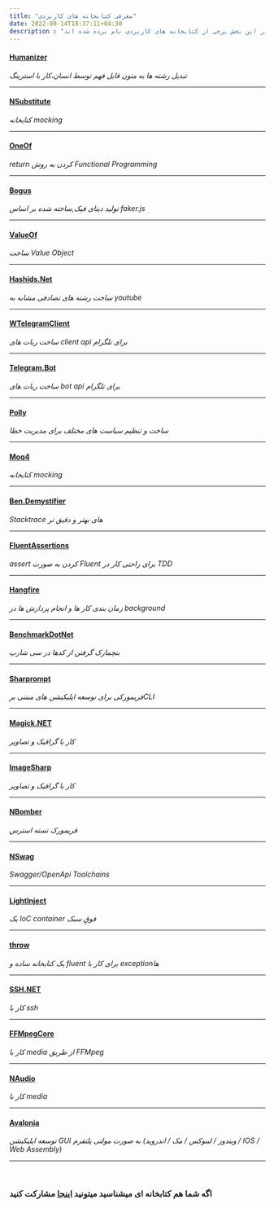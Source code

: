 ```yaml
---
title: "معرفی کتابخانه های کاربردی"
date: 2022-09-14T18:37:11+04:30
description : "در این بخش برخی از کتابخانه های کاربردی نام برده شده اند"
---
```




#### [Humanizer](https://github.com/Humanizr/Humanizer)
*تبدیل رشته ها به متون قابل فهم توسط انسان،کار با استرینگ*
* * *


#### [NSubstitute](https://github.com/nsubstitute/NSubstitute)
*کتابخانه mocking*
* * *


#### [OneOf](https://github.com/mcintyre321/OneOf)
*return کردن به روش Functional Programming*
* * *


#### [Bogus](https://github.com/bchavez/Bogus)
*تولید دیتای فیک,ساخته شده بر اساس faker.js*
* * *


#### [ValueOf](https://github.com/mcintyre321/ValueOf)
*ساخت Value Object*
* * *


#### [Hashids.Net](https://github.com/ullmark/hashids.net)
*ساخت رشته های تصادفی مشابه به youtube*
* * *


#### [WTelegramClient](https://github.com/wiz0u/WTelegramClient)
*ساخت ربات های client api برای تلگرام*
* * *


#### [Telegram.Bot](https://github.com/TelegramBots/Telegram.Bot)
*ساخت ربات های bot api برای تلگرام*
* * *


#### [Polly](https://github.com/App-vNext/Polly)
*ساخت و تنظیم سیاست های مختلف برای مدیریت خطا*
* * *


#### [Moq4](https://github.com/moq/moq4)
*کتابخانه mocking*
* * *


#### [Ben.Demystifier](https://github.com/benaadams/Ben.Demystifier)
*Stacktrace های بهتر و دقیق تر*
* * *


#### [FluentAssertions](https://github.com/fluentassertions/fluentassertions)
*assert کردن به صورت Fluent برای راحتی کار در TDD*
* * *


#### [Hangfire](https://github.com/HangfireIO/Hangfire)
*زمان بندی کار ها و انجام پردازش ها در background*
* * *


#### [BenchmarkDotNet](https://github.com/dotnet/BenchmarkDotNet)
*بنچمارک گرفتن از کدها در سی شارپ*
* * *


#### [Sharprompt](https://github.com/shibayan/Sharprompt)
*فریمورکی برای توسعه اپلیکیشن های مبتنی برCLI*
* * *


#### [Magick.NET](https://github.com/dlemstra/Magick.NET)
*کار با گرافیک و تصاویر*
* * *


#### [ImageSharp](https://github.com/SixLabors/ImageSharp)
*کار با گرافیک و تصاویر*
* * *


#### [NBomber](https://github.com/PragmaticFlow/NBomber)
*فریمورک تسته استرس*
* * *


#### [NSwag](https://github.com/RicoSuter/NSwag)
*Swagger/OpenApi Toolchains*
* * *


#### [LightInject](https://github.com/seesharper/LightInject)
*یک IoC container فوقِ سبک*
* * *


#### [throw](https://github.com/amantinband/throw)
*یک کتابخانه ساده و fluent برای کار با exceptionها*
* * *


#### [SSH.NET](https://github.com/sshnet/SSH.NET)
*کار با ssh*
* * *


#### [FFMpegCore](https://github.com/rosenbjerg/FFMpegCore)
*کار با media از طریق FFMpeg*
* * *


#### [NAudio](https://github.com/naudio/NAudio)
*کار با media*
* * *

#### [Avalonia](https://github.com/avaloniaUI/avalonia)
*توسعه اپلیکیشن GUI به صورت مولتی پلتفرم (ویندوز / لینوکس / مک / اندروید / IOS / Web Assembly)*
* * *

&nbsp;

### اگه شما هم کتابخانه ای میشناسید میتونید [اینجا](https://github.com/MrAliSalehi/Developix-Csharp) مشارکت کنید

